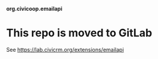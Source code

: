 **org.civicoop.emailapi**

# This repo is moved to GitLab

See https://lab.civicrm.org/extensions/emailapi    
